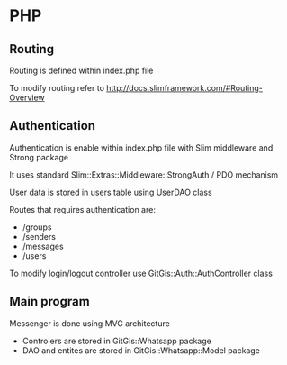PHP
====================

Routing
---------------------
Routing is defined within index.php file

To modify routing refer to http://docs.slimframework.com/#Routing-Overview

Authentication
---------------------
Authentication is enable within index.php file with Slim middleware and Strong package

It uses standard Slim::Extras::Middleware::StrongAuth / PDO mechanism

User data is stored in users table using UserDAO class

Routes that requires authentication are:
* /groups
* /senders
* /messages
* /users

To modify login/logout controller use GitGis::Auth::AuthController class

Main program
---------------------
Messenger is done using MVC architecture

* Controlers are stored in GitGis::Whatsapp package
* DAO and entites are stored in GitGis::Whatsapp::Model package
